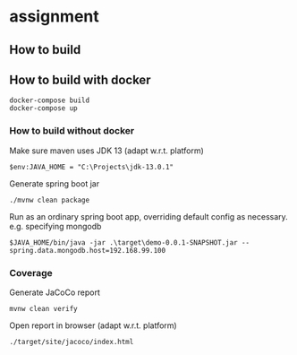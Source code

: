 # assignment

## How to build

## How to build with docker

    docker-compose build
    docker-compose up


### How to build without docker
Make sure maven uses JDK 13  (adapt w.r.t. platform) 

    $env:JAVA_HOME = "C:\Projects\jdk-13.0.1"
    
Generate spring boot jar
    
    ./mvnw clean package
    
Run as an ordinary spring boot app,
overriding default config as necessary.
e.g. specifying mongodb
    
    $JAVA_HOME/bin/java -jar .\target\demo-0.0.1-SNAPSHOT.jar --spring.data.mongodb.host=192.168.99.100   

### Coverage
Generate JaCoCo report

    mvnw clean verify

Open report in browser (adapt w.r.t. platform)
    
    ./target/site/jacoco/index.html